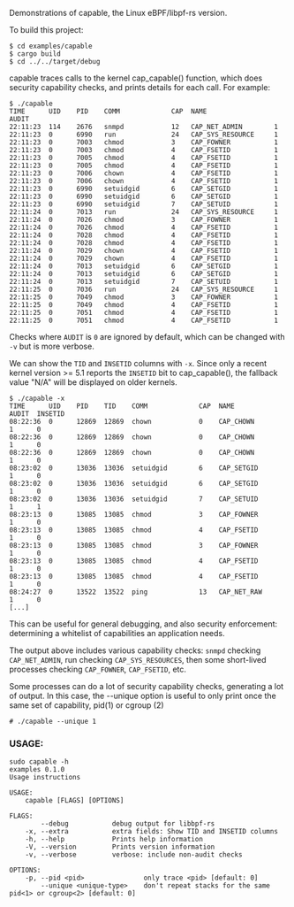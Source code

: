 Demonstrations of capable, the Linux eBPF/libpf-rs version.

To build this project:
```
$ cd examples/capable
$ cargo build
$ cd ../../target/debug
```
capable traces calls to the kernel cap_capable() function, which does security
capability checks, and prints details for each call. For example:
```
$ ./capable
TIME      UID    PID    COMM             CAP  NAME                 AUDIT
22:11:23  114    2676   snmpd            12   CAP_NET_ADMIN        1
22:11:23  0      6990   run              24   CAP_SYS_RESOURCE     1
22:11:23  0      7003   chmod            3    CAP_FOWNER           1
22:11:23  0      7003   chmod            4    CAP_FSETID           1
22:11:23  0      7005   chmod            4    CAP_FSETID           1
22:11:23  0      7005   chmod            4    CAP_FSETID           1
22:11:23  0      7006   chown            4    CAP_FSETID           1
22:11:23  0      7006   chown            4    CAP_FSETID           1
22:11:23  0      6990   setuidgid        6    CAP_SETGID           1
22:11:23  0      6990   setuidgid        6    CAP_SETGID           1
22:11:23  0      6990   setuidgid        7    CAP_SETUID           1
22:11:24  0      7013   run              24   CAP_SYS_RESOURCE     1
22:11:24  0      7026   chmod            3    CAP_FOWNER           1
22:11:24  0      7026   chmod            4    CAP_FSETID           1
22:11:24  0      7028   chmod            4    CAP_FSETID           1
22:11:24  0      7028   chmod            4    CAP_FSETID           1
22:11:24  0      7029   chown            4    CAP_FSETID           1
22:11:24  0      7029   chown            4    CAP_FSETID           1
22:11:24  0      7013   setuidgid        6    CAP_SETGID           1
22:11:24  0      7013   setuidgid        6    CAP_SETGID           1
22:11:24  0      7013   setuidgid        7    CAP_SETUID           1
22:11:25  0      7036   run              24   CAP_SYS_RESOURCE     1
22:11:25  0      7049   chmod            3    CAP_FOWNER           1
22:11:25  0      7049   chmod            4    CAP_FSETID           1
22:11:25  0      7051   chmod            4    CAP_FSETID           1
22:11:25  0      7051   chmod            4    CAP_FSETID           1
```

Checks where ``AUDIT`` is ``0`` are ignored by default, which can be changed
with ``-v`` but is more verbose.

We can show the ``TID`` and ``INSETID`` columns with ``-x``.
Since only a recent kernel version >= 5.1 reports the ``INSETID`` bit to cap_capable(),
the fallback value "N/A" will be displayed on older kernels.
```
$ ./capable -x
TIME      UID    PID    TID    COMM             CAP  NAME                 AUDIT  INSETID
08:22:36  0      12869  12869  chown            0    CAP_CHOWN            1      0
08:22:36  0      12869  12869  chown            0    CAP_CHOWN            1      0
08:22:36  0      12869  12869  chown            0    CAP_CHOWN            1      0
08:23:02  0      13036  13036  setuidgid        6    CAP_SETGID           1      0
08:23:02  0      13036  13036  setuidgid        6    CAP_SETGID           1      0
08:23:02  0      13036  13036  setuidgid        7    CAP_SETUID           1      1
08:23:13  0      13085  13085  chmod            3    CAP_FOWNER           1      0
08:23:13  0      13085  13085  chmod            4    CAP_FSETID           1      0
08:23:13  0      13085  13085  chmod            3    CAP_FOWNER           1      0
08:23:13  0      13085  13085  chmod            4    CAP_FSETID           1      0
08:23:13  0      13085  13085  chmod            4    CAP_FSETID           1      0
08:24:27  0      13522  13522  ping             13   CAP_NET_RAW          1      0
[...]
```

This can be useful for general debugging, and also security enforcement:
determining a whitelist of capabilities an application needs.

The output above includes various capability checks: ``snmpd`` checking
``CAP_NET_ADMIN``, run checking ``CAP_SYS_RESOURCES``, then some short-lived processes
checking ``CAP_FOWNER``, ``CAP_FSETID``, etc.
<!--
To see what each of these capabilities does, check the capabilities(7) man
page and the kernel source.
It is possible to include a kernel stack trace to the capable events by passing
-K to the command:

# ./capable.py -K
TIME      UID    PID    COMM             CAP  NAME                 AUDIT
15:32:21  1000   10708  fetchmail        7    CAP_SETUID           1
cap_capable+0x1 [kernel]
ns_capable_common+0x7a [kernel]
__sys_setresuid+0xc8 [kernel]
do_syscall_64+0x56 [kernel]
entry_SYSCALL_64_after_hwframe+0x49 [kernel]
15:32:21  1000   30047  procmail         6    CAP_SETGID           1
cap_capable+0x1 [kernel]
ns_capable_common+0x7a [kernel]
may_setgroups+0x2f [kernel]
__x64_sys_setgroups+0x18 [kernel]
do_syscall_64+0x56 [kernel]
entry_SYSCALL_64_after_hwframe+0x49 [kernel]

Similarly, it is possible to include user-space stack with -U (or they can be
used both at the same time to include user and kernel stack).

-->
Some processes can do a lot of security capability checks, generating a lot of
output. In this case, the --unique option is useful to only print once the same
set of capability, pid(1) or cgroup (2) <!-- and kernel/user
stacks (if -K or -U are used). -->
```
# ./capable --unique 1
```
<!--
The --cgroupmap option filters based on a cgroup set. It is meant to be used
with an externally created map.

# ./capable.py --cgroupmap /sys/fs/bpf/test01

For more details, see docs/special_filtering.md
-->

### USAGE:

```
sudo capable -h
examples 0.1.0
Usage instructions

USAGE:
    capable [FLAGS] [OPTIONS]

FLAGS:
        --debug           debug output for libbpf-rs
    -x, --extra           extra fields: Show TID and INSETID columns
    -h, --help            Prints help information
    -V, --version         Prints version information
    -v, --verbose         verbose: include non-audit checks

OPTIONS:
    -p, --pid <pid>               only trace <pid> [default: 0]
        --unique <unique-type>    don't repeat stacks for the same pid<1> or cgroup<2> [default: 0]
```
